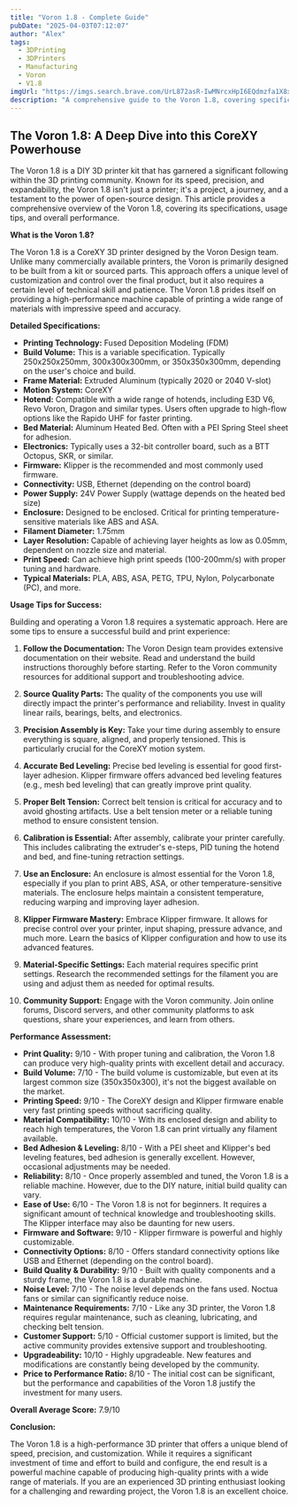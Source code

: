 ```yaml
---
title: "Voron 1.8 - Complete Guide"
pubDate: "2025-04-03T07:12:07"
author: "Alex"
tags:
  - 3DPrinting
  - 3DPrinters
  - Manufacturing
  - Voron
  - V1.8
imgUrl: "https://imgs.search.brave.com/UrL872asR-IwMNrcxHpI6EQdmzfa1X8xX4IUadWjnZw/rs:fit:860:0:0:0/g:ce/aHR0cHM6Ly9kM3Qw/dGJtbGllMjgxZS5j/bG91ZGZyb250Lm5l/dC9pZ2kvdm9yb24v/SE4ycFBpcW9qS0RI/Y0tWNi5zdGFuZGFy/ZA"
description: "A comprehensive guide to the Voron 1.8, covering specifications, usage tips, and comparisons with similar products."
---
```


## The Voron 1.8: A Deep Dive into this CoreXY Powerhouse

The Voron 1.8 is a DIY 3D printer kit that has garnered a significant following within the 3D printing community. Known for its speed, precision, and expandability, the Voron 1.8 isn't just a printer; it's a project, a journey, and a testament to the power of open-source design. This article provides a comprehensive overview of the Voron 1.8, covering its specifications, usage tips, and overall performance.

**What is the Voron 1.8?**

The Voron 1.8 is a CoreXY 3D printer designed by the Voron Design team. Unlike many commercially available printers, the Voron is primarily designed to be built from a kit or sourced parts. This approach offers a unique level of customization and control over the final product, but it also requires a certain level of technical skill and patience. The Voron 1.8 prides itself on providing a high-performance machine capable of printing a wide range of materials with impressive speed and accuracy.

**Detailed Specifications:**

*   **Printing Technology:** Fused Deposition Modeling (FDM)
*   **Build Volume:** This is a variable specification. Typically 250x250x250mm, 300x300x300mm, or 350x350x300mm, depending on the user's choice and build.
*   **Frame Material:** Extruded Aluminum (typically 2020 or 2040 V-slot)
*   **Motion System:** CoreXY
*   **Hotend:** Compatible with a wide range of hotends, including E3D V6, Revo Voron, Dragon and similar types. Users often upgrade to high-flow options like the Rapido UHF for faster printing.
*   **Bed Material:** Aluminum Heated Bed. Often with a PEI Spring Steel sheet for adhesion.
*   **Electronics:** Typically uses a 32-bit controller board, such as a BTT Octopus, SKR, or similar.
*   **Firmware:** Klipper is the recommended and most commonly used firmware.
*   **Connectivity:** USB, Ethernet (depending on the control board)
*   **Power Supply:** 24V Power Supply (wattage depends on the heated bed size)
*   **Enclosure:** Designed to be enclosed. Critical for printing temperature-sensitive materials like ABS and ASA.
*   **Filament Diameter:** 1.75mm
*   **Layer Resolution:** Capable of achieving layer heights as low as 0.05mm, dependent on nozzle size and material.
*   **Print Speed:** Can achieve high print speeds (100-200mm/s) with proper tuning and hardware.
*   **Typical Materials:** PLA, ABS, ASA, PETG, TPU, Nylon, Polycarbonate (PC), and more.

**Usage Tips for Success:**

Building and operating a Voron 1.8 requires a systematic approach. Here are some tips to ensure a successful build and print experience:

1.  **Follow the Documentation:** The Voron Design team provides extensive documentation on their website. Read and understand the build instructions thoroughly before starting. Refer to the Voron community resources for additional support and troubleshooting advice.

2.  **Source Quality Parts:** The quality of the components you use will directly impact the printer's performance and reliability. Invest in quality linear rails, bearings, belts, and electronics.

3.  **Precision Assembly is Key:** Take your time during assembly to ensure everything is square, aligned, and properly tensioned. This is particularly crucial for the CoreXY motion system.

4.  **Accurate Bed Leveling:** Precise bed leveling is essential for good first-layer adhesion. Klipper firmware offers advanced bed leveling features (e.g., mesh bed leveling) that can greatly improve print quality.

5.  **Proper Belt Tension:** Correct belt tension is critical for accuracy and to avoid ghosting artifacts. Use a belt tension meter or a reliable tuning method to ensure consistent tension.

6.  **Calibration is Essential:** After assembly, calibrate your printer carefully. This includes calibrating the extruder's e-steps, PID tuning the hotend and bed, and fine-tuning retraction settings.

7.  **Use an Enclosure:** An enclosure is almost essential for the Voron 1.8, especially if you plan to print ABS, ASA, or other temperature-sensitive materials. The enclosure helps maintain a consistent temperature, reducing warping and improving layer adhesion.

8.  **Klipper Firmware Mastery:** Embrace Klipper firmware. It allows for precise control over your printer, input shaping, pressure advance, and much more. Learn the basics of Klipper configuration and how to use its advanced features.

9.  **Material-Specific Settings:** Each material requires specific print settings. Research the recommended settings for the filament you are using and adjust them as needed for optimal results.

10. **Community Support:** Engage with the Voron community. Join online forums, Discord servers, and other community platforms to ask questions, share your experiences, and learn from others.

**Performance Assessment:**

*   **Print Quality:** 9/10 - With proper tuning and calibration, the Voron 1.8 can produce very high-quality prints with excellent detail and accuracy.
*   **Build Volume:** 7/10 - The build volume is customizable, but even at its largest common size (350x350x300), it's not the biggest available on the market.
*   **Printing Speed:** 9/10 - The CoreXY design and Klipper firmware enable very fast printing speeds without sacrificing quality.
*   **Material Compatibility:** 10/10 - With its enclosed design and ability to reach high temperatures, the Voron 1.8 can print virtually any filament available.
*   **Bed Adhesion & Leveling:** 8/10 - With a PEI sheet and Klipper's bed leveling features, bed adhesion is generally excellent. However, occasional adjustments may be needed.
*   **Reliability:** 8/10 - Once properly assembled and tuned, the Voron 1.8 is a reliable machine. However, due to the DIY nature, initial build quality can vary.
*   **Ease of Use:** 6/10 - The Voron 1.8 is not for beginners. It requires a significant amount of technical knowledge and troubleshooting skills. The Klipper interface may also be daunting for new users.
*   **Firmware and Software:** 9/10 - Klipper firmware is powerful and highly customizable.
*   **Connectivity Options:** 8/10 - Offers standard connectivity options like USB and Ethernet (depending on the control board).
*   **Build Quality & Durability:** 9/10 - Built with quality components and a sturdy frame, the Voron 1.8 is a durable machine.
*   **Noise Level:** 7/10 - The noise level depends on the fans used. Noctua fans or similar can significantly reduce noise.
*   **Maintenance Requirements:** 7/10 - Like any 3D printer, the Voron 1.8 requires regular maintenance, such as cleaning, lubricating, and checking belt tension.
*   **Customer Support:** 5/10 - Official customer support is limited, but the active community provides extensive support and troubleshooting.
*   **Upgradeability:** 10/10 - Highly upgradeable. New features and modifications are constantly being developed by the community.
*   **Price to Performance Ratio:** 8/10 - The initial cost can be significant, but the performance and capabilities of the Voron 1.8 justify the investment for many users.

**Overall Average Score:** 7.9/10

**Conclusion:**

The Voron 1.8 is a high-performance 3D printer that offers a unique blend of speed, precision, and customization. While it requires a significant investment of time and effort to build and configure, the end result is a powerful machine capable of producing high-quality prints with a wide range of materials. If you are an experienced 3D printing enthusiast looking for a challenging and rewarding project, the Voron 1.8 is an excellent choice.
